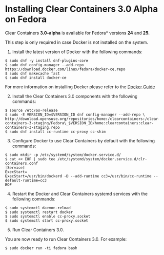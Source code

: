 # Installing Clear Containers 3.0 Alpha on Fedora

Clear Containers **3.0-alpha** is available for Fedora\* versions **24** and **25**.

This step is only required in case Docker is not installed on the system.
1. Install the latest version of Docker with the following commands:

```
$ sudo dnf -y install dnf-plugins-core
$ sudo dnf config-manager --add-repo https://download.docker.com/linux/fedora/docker-ce.repo
$ sudo dnf makecache fast
$ sudo dnf install docker-ce
```

For more information on installing Docker please refer to the
[Docker Guide](https://docs.docker.com/engine/installation/linux/fedora)

2. Install the Clear Containers 3.0 components with the following commands:

```
$ source /etc/os-release
$ sudo -E VERSION_ID=$VERSION_ID dnf config-manager --add-repo \
http://download.opensuse.org/repositories/home:/clearcontainers:/clear-containers-3-staging/Fedora\_$VERSION_ID/home:clearcontainers:clear-containers-3-staging.repo
$ sudo dnf install cc-runtime cc-proxy cc-shim
```

3.  Configure Docker to use Clear Containers by default with the following commands:

```
$ sudo mkdir -p /etc/systemd/system/docker.service.d/
$ cat << EOF | sudo tee /etc/systemd/system/docker.service.d/clr-containers.conf
[Service]
ExecStart=
ExecStart=/usr/bin/dockerd -D --add-runtime cc3=/usr/bin/cc-runtime --default-runtime=cc3
EOF
```

4. Restart the Docker and Clear Containers systemd services with the following commands:

```
$ sudo systemctl daemon-reload
$ sudo systemctl restart docker
$ sudo systemctl enable cc-proxy.socket
$ sudo systemctl start cc-proxy.socket
```

5. Run Clear Containers 3.0.

You are now ready to run Clear Containers 3.0. For example:

```
$ sudo docker run -ti fedora bash
```
